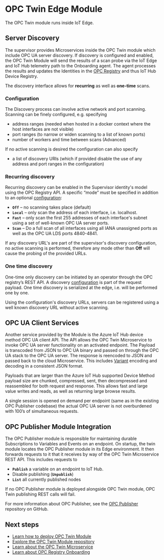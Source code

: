 # OPC Twin Edge Module

The OPC Twin module runs inside IoT Edge.  

## Server Discovery

The supervisor provides Microservices inside the OPC Twin module which include OPC UA server discovery.  If discovery is configured and enabled, the OPC Twin Module will send the results of a scan probe via the IoT Edge and IoT Hub telemetry path to the Onboarding agent.  The agent processes the results and updates the Identities in the [OPC Registry](registry.md) and thus IoT Hub Device Registry.

The discovery interface allows for **recurring** as well as **one-time** scans.  

### Configuration

The Discovery process can involve active network and port scanning.  Scanning can be finely configured, e.g. specifying

- address ranges (needed when hosted in a docker context where the host interfaces are not visible)
- port ranges (to narrow or widen scanning to a list of known ports)
- number of workers and time between scans (Advanced)

If no active scanning is desired the configuration can also specify

- a list of discovery URIs (which if provided disable the use of any address and port ranges in the configuration)

### Recurring discovery

Recurring discovery can be enabled in the Supervisor identity's model using the OPC Registry API.   A specific “mode” must be specified in addition to an optional [configuration](#configuration):

- **`Off`** – no scanning takes place (default)
- **`Local`** – only scan the address of each interface, i.e. localhost.
- **`Fast`** – only scan the first 255 addresses of each interface's subnet using a set of well-known OPC UA server ports.
- **`Scan`** – Do a full scan of all interfaces using all IANA unassigned ports as well as the OPC UA LDS ports 4840-4841.

If any discovery URL's are part of the supervisor's discovery configuration, no active scanning is performed, therefore any mode other than **Off** will cause the probing of the provided URLs.

### One time discovery

One-time only discovery can be initiated by an operator through the OPC registry’s REST API.  A discovery [configuration](#configuration) is part of the request payload.  One time discovery is serialized at the edge, i.e. will be performed one by one.

Using the configuration's discovery URLs, servers can be registered using a well known discovery URL without active scanning.  

## OPC UA Client Services

Another service provided by the Module is the Azure IoT Hub device method OPC UA client API.  The API allows the OPC Twin Microservice to invoke OPC UA server functionality on an activated endpoint.  The Payload is transcoded from JSON to OPC UA binary and passed on through the OPC UA stack to the OPC UA server.  The response is reencoded to JSON and passed back to the cloud Microservice.  This includes [Variant](twin.md) encoding and decoding in a consistent JSON format.

Payloads that are larger than the Azure IoT Hub supported Device Method payload size are chunked, compressed, sent, then decompressed and reassembled for both request and response.  This allows fast and large value writes and reads, as well as returning large browse results.  

A single session is opened on demand per endpoint (same as in the existing OPC Publisher codebase) the actual OPC UA server is not overburdened with 100’s of simultaneous requests.  

## OPC Publisher Module Integration

The OPC Publisher module is responsible for maintaining durable Subscriptions to Variables and Events on an endpoint.  On startup, the twin module locates the OPC Publisher module in its Edge environment.  It then forwards requests to it that it receives by way of the OPC Twin Microservice REST API.  This includes requests to

- **`Publish`** a variable on an endpoint to IoT Hub.
- Disable publishing (**`Unpublish`**)
- **`List`** all currently published nodes

If no OPC Publisher module is deployed alongside OPC Twin module, OPC Twin publishing REST calls will fail.

For more information about OPC Publisher, see the [OPC Publisher](https://github.com/Azure/iot-edge-opc-publisher) repository on GitHub.

## Next steps

- [Learn how to deploy OPC Twin Module](howto-modules.md)
- [Explore the OPC Twin Module repository](https://github.com/Azure/azure-iiot-opc-twin-module)
- [Learn about the OPC Twin Microservice](twin.md)
- [Learn about OPC Registry Onboarding](onboarding.md)
